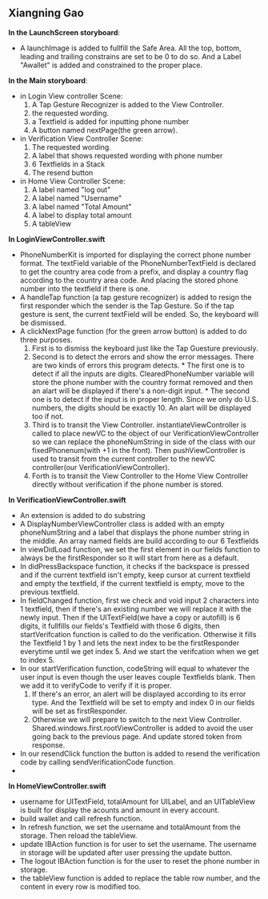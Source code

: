 ## Xiangning Gao


**In the LaunchScreen storyboard**:
  * A launchImage is added to fullfill the Safe Area. All the top, bottom, leading and trailing constrains are set to be 0 to do so. And a Label "Awallet" is added and constrained to the proper place.

**In the Main storyboard**:
 * in Login View controller Scene:
    1. A Tap Gesture Recognizer is added to the View Controller. 
    2. the requested wording.
    3. a Textfield is added for inputting phone number
    4. A button named nextPage(the green arrow). 
* in Verification View Controller Scene:
    1. The requested wording.
    2. A label that shows requested wording with phone number
    3. 6 Textfields in a Stack
    4. The resend button
* in Home View Controller Scene:
    1. A label named "log out"
    2. A label named "Username"
    3. A label named "Total Amount"
    4. A label to display total amount
    5. A tableView
  
**In LoginViewController.swift**
  * PhoneNumberKit is imported for displaying the correct phone number format. The textField variable of the PhoneNumberTextField is declared to get the country area code from a prefix, and display a country flag according to the country area code. And placing the stored phone number into the textfield if there is one.
  * A handleTap function (a tap gesture recognizer) is added to resign the first responder which the sender is the Tap Gesture. So if the tap gesture is sent, the current textField will be ended. So, the keyboard will be dismissed.
  * A clickNextPage function (for the green arrow button) is added to do three purposes. 
     1. First is to dismiss the keyboard just like the Tap Guesture previously. 
     2. Second is to detect the errors and show the error messages. There are two kinds of errors this program detects.
            * The first one is to detect if all the inputs are digits. ClearedPhoneNumber variable will store the phone number with the country format removed and then an alart will be displayed if there's a non-digit input.
            * The second one is to detect if the input is in proper length. Since we only do U.S. numbers, the digits should be exactly 10. An alart will be displayed too if not.
     3. Third is to transit the View Controller. instantiateViewController is called to place newVC to the object of our VerificationViewController so we can replace the phoneNumString in side of the class with our fixedPhonenum(with +1 in the front). Then pushViewController is used to transit from the current controller to the newVC controller(our VerificationViewController).
     4. Forth is to transit the View Controller to the Home View Controller directly without verification if the phone number is stored.
     
**In VerificationViewController.swift** 
 * An extension is added to do substring
 * A DisplayNumberViewController class is added with an empty phoneNumString and a label that displays the phone number string in the middle. An array named fields are build according to our 6 Textfields
 * In viewDidLoad function, we set the first element in our fields function to always be the firstResponder so it will start from here as a default.
 * In didPressBackspace function, it checks if the backspace is pressed and if the current textfield isn't empty, keep cursor at current textfield and empty the textfield, if the current textfield is empty, move to the previous textfield.
 * In fieldChanged function,  first we check and void input 2 characters into 1 textfield, then if there's an existing number we will replace it with the newly input. Then if the UITextField(we have a copy or autofill) is 6 digits, it fullfills our fields's Textfield with those 6 digits, then startVerifcation function is called to do the verification. Otherwise it fills the Textfield 1 by 1 and lets the next index to be the firstResponder everytime until we get index 5. And we start the verifcation when we get to index 5.
 * In our startVerification function, codeString will equal to whatever the user input is even though the user leaves couple Textfields blank. Then we add it to verifyCode to verify if it is proper.
    1. If there's an error, an alert will be displayed according to its error type. And the Textfield will be set to empty and index 0 in our fields will be set as firstResponder.
    2. Otherwise we will prepare to switch to the next View Controller. Shared.windows.first.rootViewController is added to avoid the user going back to the previous page. And update stored token from response.
* In our resendClick function the button is added to resend the verification code by calling sendVerificationCode function.
 *
 **In HomeViewController.swift** 
  * username for UITextField, totalAmount for UILabel, and an UITableView is built for display the acounts and amount in every account.
  * build wallet and call refresh function.
  * In refresh function, we set the username and totalAmount from the storage. Then reload the tableView.
  * update IBAction function is for user to set the username. The username in storage will be updated after user pressing the update button.
  * The logout IBAction function is for the user to reset the phone number in storage.
  * the tableView function is added to replace the table row number, and the content in every row is modified too.

